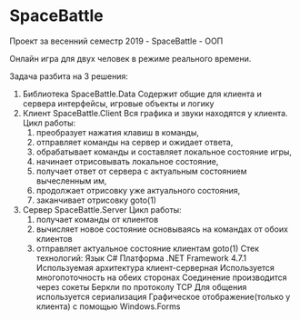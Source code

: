 # SpaceBattle
Проект за весенний семестр 2019 - SpaceBattle - ООП

Онлайн игра для двух человек в режиме реального времени.

Задача разбита на 3 решения:
  1) Библиотека SpaceBattle.Data
    Содержит общие для клиента и сервера интерфейсы, игровые объекты и логику
  2) Клиент SpaceBattle.Client
  Вся графика и звуки находятся у клиента.
    Цикл работы:
      1. преобразует нажатия клавиш в команды,
      2. отправляет команды на сервер и ожидает ответа,
      3. обрабатывает команды и составляет локальное состояние игры,
      4. начинает отрисовывать локальное состояние,
      5. получает ответ от сервера с актуальным состоянием вычесленным им,
      6. продолжает отрисовку уже актуального состояния,
      7. заканчивает отрисовку goto(1)
  3) Сервер SpaceBattle.Server
  Цикл работы:
      1. получает команды от клиентов
      2. вычисляет новое состояние основываясь на командах от обоих клиентов
      3. отправляет актуальное состояние клиентам goto(1)
Стек технологий:
  Язык C#
  Платформа .NET Framework 4.7.1
  Используемая архитектура клиент-серверная
  Используется многопоточность на обеих сторонах
  Соединение производится через сокеты Беркли по протоколу TCP
  Для общения используется сериализация
  Графическое отображение(только у клиента) с помощью Windows.Forms
